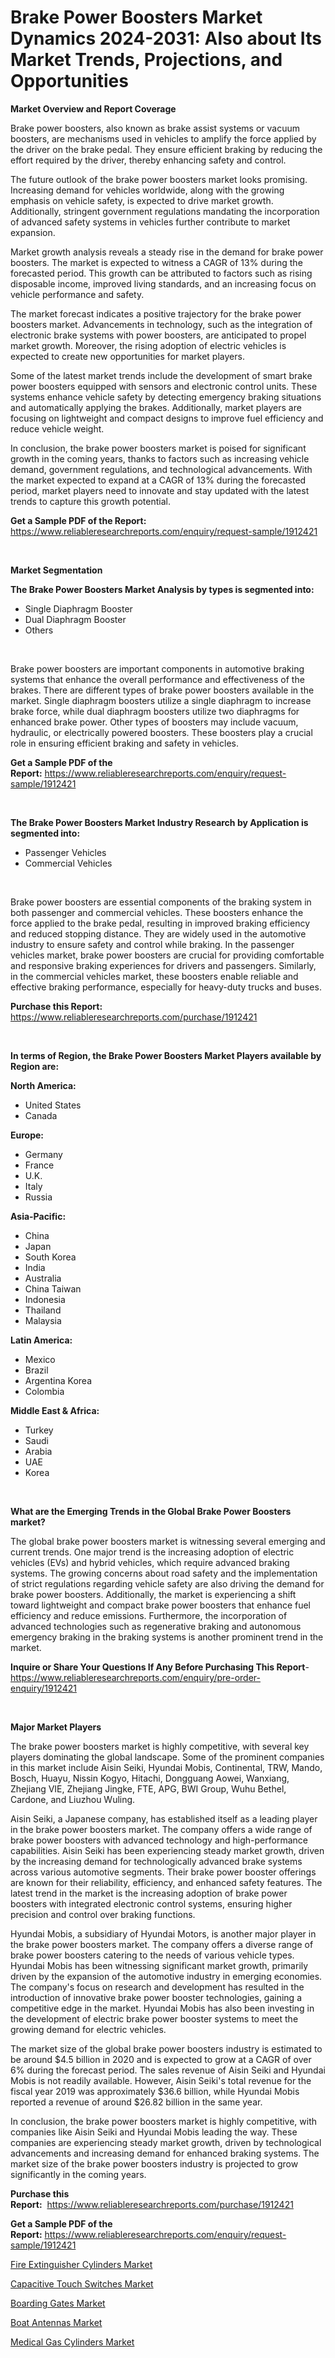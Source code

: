 <p><h1>Brake Power Boosters Market Dynamics 2024-2031: Also about Its Market Trends, Projections, and Opportunities</h1></p><p><strong>Market Overview and Report Coverage</strong></p>
<p><p>Brake power boosters, also known as brake assist systems or vacuum boosters, are mechanisms used in vehicles to amplify the force applied by the driver on the brake pedal. They ensure efficient braking by reducing the effort required by the driver, thereby enhancing safety and control.</p><p>The future outlook of the brake power boosters market looks promising. Increasing demand for vehicles worldwide, along with the growing emphasis on vehicle safety, is expected to drive market growth. Additionally, stringent government regulations mandating the incorporation of advanced safety systems in vehicles further contribute to market expansion.</p><p>Market growth analysis reveals a steady rise in the demand for brake power boosters. The market is expected to witness a CAGR of 13% during the forecasted period. This growth can be attributed to factors such as rising disposable income, improved living standards, and an increasing focus on vehicle performance and safety.</p><p>The market forecast indicates a positive trajectory for the brake power boosters market. Advancements in technology, such as the integration of electronic brake systems with power boosters, are anticipated to propel market growth. Moreover, the rising adoption of electric vehicles is expected to create new opportunities for market players.</p><p>Some of the latest market trends include the development of smart brake power boosters equipped with sensors and electronic control units. These systems enhance vehicle safety by detecting emergency braking situations and automatically applying the brakes. Additionally, market players are focusing on lightweight and compact designs to improve fuel efficiency and reduce vehicle weight.</p><p>In conclusion, the brake power boosters market is poised for significant growth in the coming years, thanks to factors such as increasing vehicle demand, government regulations, and technological advancements. With the market expected to expand at a CAGR of 13% during the forecasted period, market players need to innovate and stay updated with the latest trends to capture this growth potential.</p></p>
<p><strong>Get a Sample PDF of the Report:</strong> <a href="https://www.reliableresearchreports.com/enquiry/request-sample/1912421">https://www.reliableresearchreports.com/enquiry/request-sample/1912421</a></p>
<p>&nbsp;</p>
<p><strong>Market Segmentation</strong></p>
<p><strong>The Brake Power Boosters Market Analysis by types is segmented into:</strong></p>
<p><ul><li>Single Diaphragm Booster</li><li>Dual Diaphragm Booster</li><li>Others</li></ul></p>
<p>&nbsp;</p>
<p><p>Brake power boosters are important components in automotive braking systems that enhance the overall performance and effectiveness of the brakes. There are different types of brake power boosters available in the market. Single diaphragm boosters utilize a single diaphragm to increase brake force, while dual diaphragm boosters utilize two diaphragms for enhanced brake power. Other types of boosters may include vacuum, hydraulic, or electrically powered boosters. These boosters play a crucial role in ensuring efficient braking and safety in vehicles.</p></p>
<p><strong>Get a Sample PDF of the Report:</strong>&nbsp;<a href="https://www.reliableresearchreports.com/enquiry/request-sample/1912421">https://www.reliableresearchreports.com/enquiry/request-sample/1912421</a></p>
<p>&nbsp;</p>
<p><strong>The Brake Power Boosters Market Industry Research by Application is segmented into:</strong></p>
<p><ul><li>Passenger Vehicles</li><li>Commercial Vehicles</li></ul></p>
<p>&nbsp;</p>
<p><p>Brake power boosters are essential components of the braking system in both passenger and commercial vehicles. These boosters enhance the force applied to the brake pedal, resulting in improved braking efficiency and reduced stopping distance. They are widely used in the automotive industry to ensure safety and control while braking. In the passenger vehicles market, brake power boosters are crucial for providing comfortable and responsive braking experiences for drivers and passengers. Similarly, in the commercial vehicles market, these boosters enable reliable and effective braking performance, especially for heavy-duty trucks and buses.</p></p>
<p><strong>Purchase this Report:</strong>&nbsp; <a href="https://www.reliableresearchreports.com/purchase/1912421">https://www.reliableresearchreports.com/purchase/1912421</a></p>
<p>&nbsp;</p>
<p><strong>In terms of Region, the Brake Power Boosters Market Players available by Region are:</strong></p>
<p>
    <p> <strong> North America: </strong>
        <ul>
            <li>United States</li>
            <li>Canada</li>
        </ul>
        </p> 
    <p> <strong> Europe: </strong>
        <ul>
            <li>Germany</li>
            <li>France</li>
            <li>U.K.</li>
            <li>Italy</li>
            <li>Russia</li>
        </ul>
        </p> 
    <p> <strong> Asia-Pacific: </strong>
        <ul>
            <li>China</li>
            <li>Japan</li>
            <li>South Korea</li>
            <li>India</li>
            <li>Australia</li>
            <li>China Taiwan</li>
            <li>Indonesia</li>
            <li>Thailand</li>
            <li>Malaysia</li>
        </ul>
        </p> 
    <p> <strong> Latin America: </strong>
        <ul>
            <li>Mexico</li>
            <li>Brazil</li>
            <li>Argentina Korea</li>
            <li>Colombia</li>
        </ul>
        </p> 
    <p> <strong> Middle East & Africa: </strong>
        <ul>
            <li>Turkey</li>
            <li>Saudi</li>
            <li>Arabia</li>
            <li>UAE</li>
            <li>Korea</li>
        </ul>
    </p>
    </p>
<p>&nbsp;</p>
<p><strong>What are the Emerging Trends in the Global Brake Power Boosters market?</strong></p>
<p><p>The global brake power boosters market is witnessing several emerging and current trends. One major trend is the increasing adoption of electric vehicles (EVs) and hybrid vehicles, which require advanced braking systems. The growing concerns about road safety and the implementation of strict regulations regarding vehicle safety are also driving the demand for brake power boosters. Additionally, the market is experiencing a shift toward lightweight and compact brake power boosters that enhance fuel efficiency and reduce emissions. Furthermore, the incorporation of advanced technologies such as regenerative braking and autonomous emergency braking in the braking systems is another prominent trend in the market.</p></p>
<p><strong>Inquire or Share Your Questions If Any Before Purchasing This Report</strong>- <a href="https://www.reliableresearchreports.com/enquiry/pre-order-enquiry/1912421">https://www.reliableresearchreports.com/enquiry/pre-order-enquiry/1912421</a></p>
<p>&nbsp;</p>
<p><strong>Major Market Players</strong></p>
<p><p>The brake power boosters market is highly competitive, with several key players dominating the global landscape. Some of the prominent companies in this market include Aisin Seiki, Hyundai Mobis, Continental, TRW, Mando, Bosch, Huayu, Nissin Kogyo, Hitachi, Dongguang Aowei, Wanxiang, Zhejiang VIE, Zhejiang Jingke, FTE, APG, BWI Group, Wuhu Bethel, Cardone, and Liuzhou Wuling.</p><p>Aisin Seiki, a Japanese company, has established itself as a leading player in the brake power boosters market. The company offers a wide range of brake power boosters with advanced technology and high-performance capabilities. Aisin Seiki has been experiencing steady market growth, driven by the increasing demand for technologically advanced brake systems across various automotive segments. Their brake power booster offerings are known for their reliability, efficiency, and enhanced safety features. The latest trend in the market is the increasing adoption of brake power boosters with integrated electronic control systems, ensuring higher precision and control over braking functions.</p><p>Hyundai Mobis, a subsidiary of Hyundai Motors, is another major player in the brake power boosters market. The company offers a diverse range of brake power boosters catering to the needs of various vehicle types. Hyundai Mobis has been witnessing significant market growth, primarily driven by the expansion of the automotive industry in emerging economies. The company's focus on research and development has resulted in the introduction of innovative brake power booster technologies, gaining a competitive edge in the market. Hyundai Mobis has also been investing in the development of electric brake power booster systems to meet the growing demand for electric vehicles.</p><p>The market size of the global brake power boosters industry is estimated to be around $4.5 billion in 2020 and is expected to grow at a CAGR of over 6% during the forecast period. The sales revenue of Aisin Seiki and Hyundai Mobis is not readily available. However, Aisin Seiki's total revenue for the fiscal year 2019 was approximately $36.6 billion, while Hyundai Mobis reported a revenue of around $26.82 billion in the same year.</p><p>In conclusion, the brake power boosters market is highly competitive, with companies like Aisin Seiki and Hyundai Mobis leading the way. These companies are experiencing steady market growth, driven by technological advancements and increasing demand for enhanced braking systems. The market size of the brake power boosters industry is projected to grow significantly in the coming years.</p></p>
<p><strong>Purchase this Report:</strong>&nbsp;&nbsp;<a href="https://www.reliableresearchreports.com/purchase/1912421">https://www.reliableresearchreports.com/purchase/1912421</a></p>
<p></p>
<p><strong>Get a Sample PDF of the Report:</strong>&nbsp;<a href="https://www.reliableresearchreports.com/enquiry/request-sample/1912421">https://www.reliableresearchreports.com/enquiry/request-sample/1912421</a></p>
<p><p><a href="https://github.com/kuntayevaz/Market-Research-Report-List-2/blob/main/fire-extinguisher-cylinders-market.md">Fire Extinguisher Cylinders Market</a></p><p><a href="https://github.com/marloy8/Market-Research-Report-List-2/blob/main/capacitive-touch-switches-market.md">Capacitive Touch Switches Market</a></p><p><a href="https://github.com/provorikovar/Market-Research-Report-List-2/blob/main/boarding-gates-market.md">Boarding Gates Market</a></p><p><a href="https://github.com/aliciawhite5576/Market-Research-Report-List-2/blob/main/boat-antennas-market.md">Boat Antennas Market</a></p><p><a href="https://github.com/kipkeeva/Market-Research-Report-List-2/blob/main/medical-gas-cylinders-market.md">Medical Gas Cylinders Market</a></p></p>